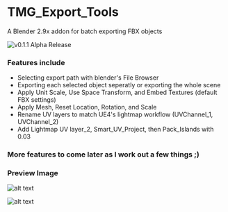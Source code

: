 # TMG_Export_Tools
A Blender 2.9x addon for batch exporting FBX objects

![v0.1.1 Alpha Release](https://github.com/Mainman002/TMG_Export_Tools/releases/tag/0.1.1)

### Features include
* Selecting export path with blender's File Browser
* Exporting each selected object seperatly or exporting the whole scene
* Apply Unit Scale, Use Space Transform, and Embed Textures (default FBX settings)
* Apply Mesh, Reset Location, Rotation, and Scale
* Rename UV layers to match UE4's lightmap workflow (UVChannel_1, UVChannel_2)
* Add Lightmap UV layer_2, Smart_UV_Project, then Pack_Islands with 0.03 

### More features to come later as I work out a few things ;)

### Preview Image
![alt text](https://github.com/Mainman002/TMG_Export_Tools/blob/main/Previews/01.png?raw=true)

![alt text](https://github.com/Mainman002/TMG_Export_Tools/blob/main/Previews/02.png?raw=true) 
